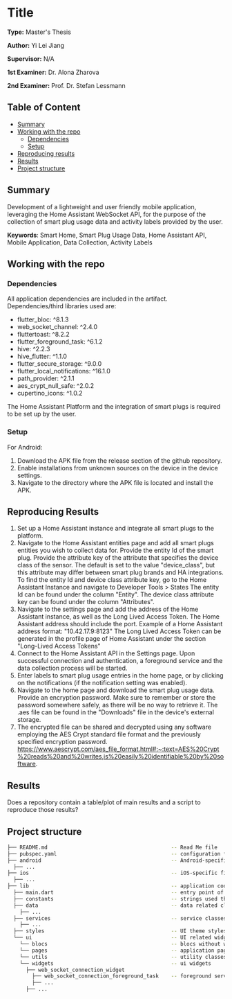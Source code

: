 # Title

**Type:** Master's Thesis

**Author:** Yi Lei Jiang

**Supervisor:** N/A

**1st Examiner:** Dr. Alona Zharova

**2nd Examiner:** Prof. Dr. Stefan Lessmann


## Table of Content

- [Summary](#summary)
- [Working with the repo](#Working-with-the-repo)
    - [Dependencies](#Dependencies)
    - [Setup](#Setup)
- [Reproducing results](#Reproducing-results)
- [Results](#Results)
- [Project structure](-Project-structure)

## Summary

Development of a lightweight and user friendly mobile application, leveraging the Home Assistant WebSocket API, for the purpose of the collection of smart plug usage data and activity labels provided by the user.


**Keywords**: Smart Home, Smart Plug Usage Data, Home Assistant API, Mobile Application, Data Collection, Activity Labels

## Working with the repo

### Dependencies
All application dependencies are included in the artifact. 
Dependencies/third libraries used are:
- flutter_bloc: ^8.1.3
- web_socket_channel: ^2.4.0
- fluttertoast: ^8.2.2
- flutter_foreground_task: ^6.1.2
- hive: ^2.2.3
- hive_flutter: ^1.1.0
- flutter_secure_storage: ^9.0.0
- flutter_local_notifications: ^16.1.0
- path_provider: ^2.1.1
- aes_crypt_null_safe: ^2.0.2
- cupertino_icons: ^1.0.2

The Home Assistant Platform and the integration of smart plugs is required to be set up by the user.

### Setup

For Android:
1. Download the APK file from the release section of the github repository.
2. Enable installations from unknown sources on the device in the device settings. 
3. Navigate to the directory where the APK file is located and install the APK.


## Reproducing Results

1. Set up a Home Assistant instance and integrate all smart plugs to the platform. 
2. Navigate to the Home Assistant entities page and add all smart plugs entities you wish to collect data for.
Provide the entity Id of the smart plug.
Provide the attribute key of the attribute that specifies the device class of the sensor. 
The default is set to the value "device_class", but this attribute may differ between smart plug brands and HA integrations.
To find the entity Id and device class attribute key, go to the Home Assistant Instance and navigate to Developer Tools > States
The entity Id can be found under the column "Entity".
The device class attribute key can be found under the column "Attributes".
3. Navigate to the settings page and add the address of the Home Assistant instance, as well as the Long Lived Access Token.
The Home Assistant address should include the port.
Example of a Home Assistant address format: "10.42.17.9:8123"
The Long Lived Access Token can be generated in the profile page of Home Assistant under the section "Long-Lived Access Tokens"
4. Connect to the Home Assistant API in the Settings page. Upon successful connection and authentication, a foreground service and the data collection process will be started.
5. Enter labels to smart plug usage entries in the home page, or by clicking on the notifications (if the notification setting was enabled).
6. Navigate to the home page and download the smart plug usage data. Provide an encryption password. Make sure to remember or store the password somewhere safely, as there will be no way to retrieve it.
The .aes file can be found in the "Downloads" file in the device's external storage.
7. The encrypted file can be shared and decrypted using any software employing the AES Crypt standard file format and the previously specified encryption password.
https://www.aescrypt.com/aes_file_format.html#:~:text=AES%20Crypt%20reads%20and%20writes,is%20easily%20identifiable%20by%20software.


## Results

Does a repository contain a table/plot of main results and a script to reproduce those results?

## Project structure

```bash
├── README.md                                        -- Read Me file
├── pubspec.yaml                                     -- configuration file for flutter application
├── android                                          -- Android-specific files and configurations
  ├── ...                                           
├── ios                                              -- iOS-specific files and configurations
  ├── ...                                                        
├── lib                                              -- application code
  ├── main.dart                                      -- entry point of the application
  ├── constants                                      -- strings used throughout the application
  ├── data                                           -- data related classes
    ├── ...
  ├── services                                       -- service classes (encryption, notifications, webSocket connections)
    ├── ...
  ├── styles                                         -- UI theme styles
  └── ui                                             -- UI related widgets and classes
    └── blocs                                        -- blocs without widgets
    └── pages                                        -- application pages                                              
    └── utils                                        -- utility classes 
    └── widgets                                      -- ui widgets
      ├── web_socket_connection_widget
        ├── web_socket_connection_foreground_task    -- foreground service  
        ├── ...  
      ├── ...                  
```
